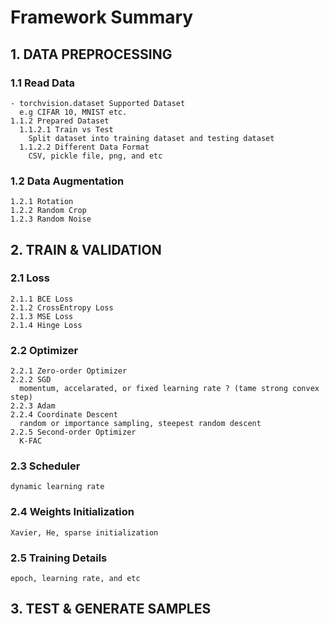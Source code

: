 # Framework Summary #
## 1. DATA PREPROCESSING ##
  ### 1.1 Read Data ###
    - torchvision.dataset Supported Dataset
      e.g CIFAR 10, MNIST etc.
    1.1.2 Prepared Dataset
      1.1.2.1 Train vs Test
        Split dataset into training dataset and testing dataset
      1.1.2.2 Different Data Format
        CSV, pickle file, png, and etc
  ### 1.2 Data Augmentation
    1.2.1 Rotation
    1.2.2 Random Crop
    1.2.3 Random Noise
    
## 2. TRAIN & VALIDATION ##
  ### 2.1 Loss
    2.1.1 BCE Loss
    2.1.2 CrossEntropy Loss
    2.1.3 MSE Loss
    2.1.4 Hinge Loss
  ### 2.2 Optimizer
    2.2.1 Zero-order Optimizer
    2.2.2 SGD
      momentum, accelarated, or fixed learning rate ? (tame strong convex step)
    2.2.3 Adam
    2.2.4 Coordinate Descent
      random or importance sampling, steepest random descent
    2.2.5 Second-order Optimizer
      K-FAC   
  ### 2.3 Scheduler
    dynamic learning rate
  ### 2.4 Weights Initialization
    Xavier, He, sparse initialization
  ### 2.5 Training Details
    epoch, learning rate, and etc

## 3. TEST & GENERATE SAMPLES ##

